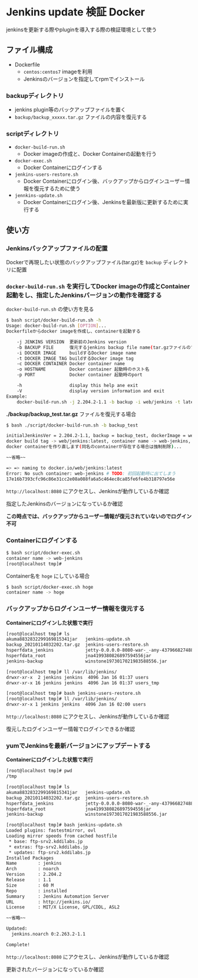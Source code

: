 # Jenkins update 検証 Docker

jenkinsを更新する際やpluginを導入する際の検証環境として使う

## ファイル構成

- Dockerfile
    - `centos:centos7` imageを利用
    - Jenkinsのバージョンを指定してrpmでインストール

### backupディレクトリ
- jenkins plugin等のバックアップファイルを置く
- `backup/backup_xxxxx.tar.gz` ファイルの内容を復元する

### scriptディレクトリ
- `docker-build-run.sh`
    - Docker imageの作成と、Docker Containerの起動を行う
- `docker-exec.sh`
    - Docker Containerにログインする
- `jenkins-users-restore.sh`
    - Docker Containerにログイン後、バックアップからログインユーザー情報を復元するために使う
- `jennkins-update.sh`
    - Docker Containerにログイン後、Jenkinsを最新版に更新するために実行する

## 使い方

### Jenkinsバックアップファイルの配置
Dockerで再現したい状態のバックアップファイル(tar.gz)を `backup` ディレクトリに配置

### `docker-build-run.sh` を実行してDocker imageの作成とContainer起動をし、指定したJenkinsバージョンの動作を確認する


`docker-build-run.sh` の使い方を見る

```bash
$ bash script/docker-build-run.sh -h
Usage: docker-build-run.sh [OPTION]...
Dockerfileからdocker imageを作成し、containerを起動する

    -j JENKINS VERSION  更新前のJenkins version
    -b BACKUP FILE      復元するjenkins backup file name(tar.gzファイルのファイル名)
    -i DOCKER IMAGE     buildするDocker image name
    -t DOCKER IMAGE TAG buildするDocker image tag
    -c DOCKER CONTAINER Docker container name
    -o HOSTNAME         Docker container 起動時のホスト名
    -p PORT             Docker container 起動時のport

    -h                  display this help ane exit
    -V                  display version information and exit
Example:
    docker-build-run.sh -j 2.204.2-1.1 -b backup -i web/jenkins -t latest
```

**./backup/backup_test.tar.gz** ファイルを復元する場合

```bash
$ bash ./script/docker-build-run.sh -b backup_test

initialJenkinsVer = 2.204.2-1.1, backup = backup_test, dockerImage = web/jenkins, dockerImageTag = latest, dockerContainer = web-jenkins, dockerHostname = localhost
docker build tag -> web/jenkins:latest, container name -> web-jenkins, container hostname -> localhost
docker containerを作り直します(同名のcontainerが存在する場合は強制削除)...

~~省略~~

=> => naming to docker.io/web/jenkins:latest
Error: No such container: web-jenkins # TODO: 初回起動時に出てしまう
17e16b7393cfc96c86e31cc2e08a088fa6a5c464ec8ca85fe6fe4b318797e56e
```

`http://localhost:8080` にアクセスし、Jenkinsが動作しているか確認

指定したJenkinsのバージョンになっているか確認

**この時点では、バックアップからユーザー情報が復元されていないのでログイン不可**

### Containerにログインする

```bash
$ bash script/docker-exec.sh
container name -> web-jenkins
[root@localhost tmp]#
```

Container名を `hoge` にしている場合

```bash
$ bash script/docker-exec.sh hoge
container name -> hoge
```

### バックアップからログインユーザー情報を復元する

**Containerにログインした状態で実行**

```bash
[root@localhost tmp]# ls
akuma8832832299169815341jar   jenkins-update.sh
backup_20210114032202.tar.gz  jenkins-users-restore.sh
hsperfdata_jenkins            jetty-0.0.0.0-8080-war-_-any-4379668274880719785.dir
hsperfdata_root               jna4199380826897594556jar
jenkins-backup                winstone1973017021983588556.jar

[root@localhost tmp]# ll /var/lib/jenkins/
drwxr-xr-x  2 jenkins jenkins  4096 Jan 16 01:37 users
drwxr-xr-x 16 jenkins jenkins  4096 Jan 16 01:37 users_tmp

[root@localhost tmp]# bash jenkins-users-restore.sh
[root@localhost tmp]# ll /var/lib/jenkins/
drwxr-xr-x 1 jenkins jenkins  4096 Jan 16 02:00 users
```

`http://localhost:8080` にアクセスし、Jenkinsが動作しているか確認

復元したログインユーザー情報でログインできるか確認

### yumでJenkinsを最新バージョンにアップデートする

**Containerにログインした状態で実行**

```bash
[root@localhost tmp]# pwd
/tmp

[root@localhost tmp]# ls
akuma8832832299169815341jar   jenkins-update.sh
backup_20210114032202.tar.gz  jenkins-users-restore.sh
hsperfdata_jenkins            jetty-0.0.0.0-8080-war-_-any-4379668274880719785.dir
hsperfdata_root               jna4199380826897594556jar
jenkins-backup                winstone1973017021983588556.jar

[root@localhost tmp]# bash jenkins-update.sh
Loaded plugins: fastestmirror, ovl
Loading mirror speeds from cached hostfile
 * base: ftp-srv2.kddilabs.jp
 * extras: ftp-srv2.kddilabs.jp
 * updates: ftp-srv2.kddilabs.jp
Installed Packages
Name        : jenkins
Arch        : noarch
Version     : 2.204.2
Release     : 1.1
Size        : 60 M
Repo        : installed
Summary     : Jenkins Automation Server
URL         : http://jenkins.io/
License     : MIT/X License, GPL/CDDL, ASL2

~~省略~~

Updated:
  jenkins.noarch 0:2.263.2-1.1

Complete!
```

`http://localhost:8080` にアクセスし、Jenkinsが動作しているか確認


更新されたバージョンになっているか確認
